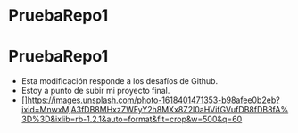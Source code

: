 # PruebaRepo1
# PruebaRepo1
- Esta modificación responde a los desafíos de Github.
- Estoy a punto de subir mi proyecto final.
- []https://images.unsplash.com/photo-1618401471353-b98afee0b2eb?ixid=MnwxMjA3fDB8MHxzZWFyY2h8MXx8Z2l0aHVifGVufDB8fDB8fA%3D%3D&ixlib=rb-1.2.1&auto=format&fit=crop&w=500&q=60
